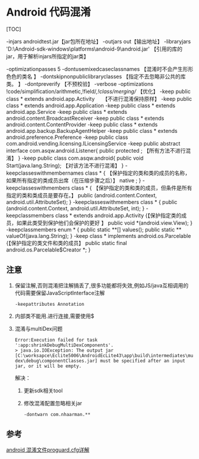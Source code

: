 # Android 代码混淆

[TOC]

-injars  androidtest.jar【jar包所在地址】 
-outjars  out【输出地址】
-libraryjars    'D:\Android-sdk-windows\platforms\android-9\android.jar' 【引用的库的jar，用于解析injars所指定的jar类】

-optimizationpasses 5
-dontusemixedcaseclassnames 【混淆时不会产生形形色色的类名 】
-dontskipnonpubliclibraryclasses 【指定不去忽略非公共的库类。 】
-dontpreverify 【不预校验】
-verbose
-optimizations !code/simplification/arithmetic,!field/*,!class/merging/* 【优化】
-keep public class * extends android.app.Activity　　【不进行混淆保持原样】
-keep public class * extends android.app.Application
-keep public class * extends android.app.Service
-keep public class * extends android.content.BroadcastReceiver
-keep public class * extends android.content.ContentProvider
-keep public class * extends android.app.backup.BackupAgentHelper
-keep public class * extends android.preference.Preference
-keep public class com.android.vending.licensing.ILicensingService
-keep public abstract interface com.asqw.android.Listener{
public protected <methods>;  【所有方法不进行混淆】
}
-keep public class com.asqw.android{
public void Start(java.lang.String); 【对该方法不进行混淆】
}
-keepclasseswithmembernames class * { 【保护指定的类和类的成员的名称，如果所有指定的类成员出席（在压缩步骤之后）】
native <methods>;
}
-keepclasseswithmembers class * { 【保护指定的类和类的成员，但条件是所有指定的类和类成员是要存在。】
public <init>(android.content.Context, android.util.AttributeSet);
}
-keepclasseswithmembers class * {
public <init>(android.content.Context, android.util.AttributeSet, int);
}
-keepclassmembers class * extends android.app.Activity {【保护指定类的成员，如果此类受到保护他们会保护的更好 】
public void *(android.view.View);
}
-keepclassmembers enum * {
public static **[] values();
public static ** valueOf(java.lang.String);
}
-keep class * implements android.os.Parcelable {【保护指定的类文件和类的成员】
public static final android.os.Parcelable$Creator *;
}

## 注意

1. 保留注解,否则混淆把注解搞丢了,很多功能都将失效,例如JS/java互相调用的代码需要保留JavaScriptInterface注解

   ```
   -keepattributes Annotation
   ```

2. 内部类不能用.进行连接,需要使用$

3. 混淆与multiDex问题

   ```
   Error:Execution failed for task ':app:shrinkDebugMultiDexComponents'.
   > java.io.IOException: The output jar [C:\worksapce\Eclite5006\AndroidEcLite43\app\build\intermediates\multi-dex\debug\componentClasses.jar] must be specified after an input jar, or it will be empty.
   ```

   解决：

   1. 更新sdk相关tool

   2. 修改混淆配置忽略相关jar

      ```
      -dontwarn com.nhaarman.**
      ```

## 参考

[android 混淆文件proguard.cfg详解](http://blog.csdn.net/laoyao_moyan/article/details/7353768)